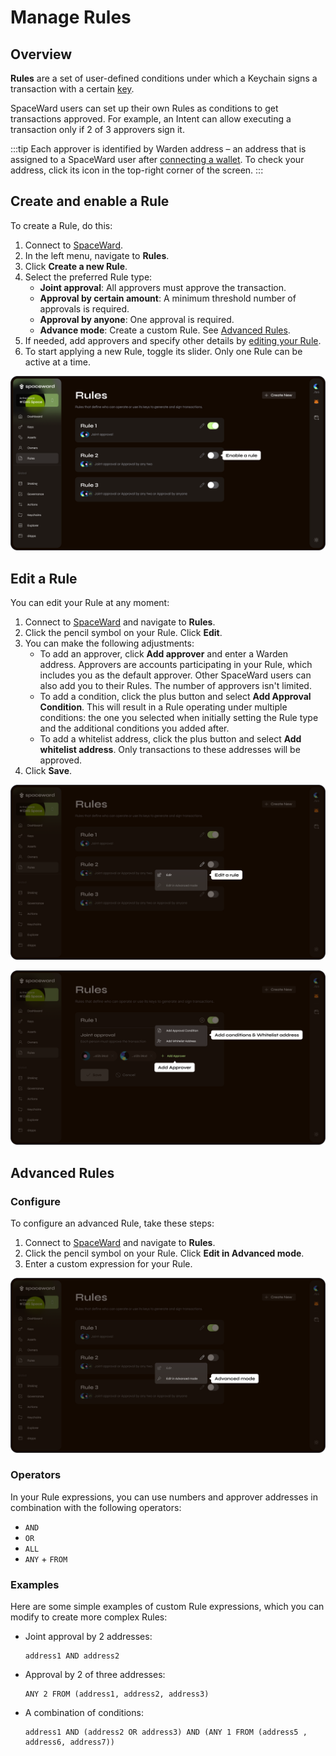 ﻿---
sidebar_position: 9
---

# Manage Rules

## Overview

**Rules** are a set of user-defined conditions under which a Keychain signs a transaction with a certain [key](manage-keys).

SpaceWard users can set up their own Rules as conditions to get transactions approved. For example, an Intent can allow executing a transaction only if 2 of 3 approvers sign it.

:::tip
Each approver is identified by Warden address – an address that is assigned to a SpaceWard user after [connecting a wallet](connect-your-wallet). To check your address, click its icon in the top-right corner of the screen.
:::

## Create and enable a Rule

To create a Rule, do this:

1. Connect to [SpaceWard](https://spaceward.chiado.wardenprotocol.org).
2. In the left menu, navigate to **Rules**.
3. Click **Create a new Rule**.
4. Select the preferred Rule type:
    - **Joint approval**: All approvers must approve the transaction.
    - **Approval by certain amount**: A minimum threshold number of approvals is required.
    - **Approval by anyone**: One approval is required.
    - **Advance mode**: Create a custom Rule. See [Advanced Rules](#advanced-rules).
5. If needed, add approvers and specify other details by [editing your Rule](#edit-a-rule).
6. To start applying a new Rule, toggle its slider. Only one Rule can be active at a time.

![Enable a Rule](../../static/img/enable-rule.png)

## Edit a Rule

You can edit your Rule at any moment:

1. Connect to [SpaceWard](https://spaceward.chiado.wardenprotocol.org) and navigate to **Rules**.
2. Click the pencil symbol on your Rule. Click **Edit**.
3. You can make the following adjustments:
    - To add an approver, click **Add approver** and enter a Warden address. Approvers are accounts participating in your Rule, which includes you as the default approver. Other SpaceWard users can also add you to their Rules. The number of approvers isn't limited.
    - To add a condition, click the plus button and select **Add Approval Condition**. This will result in a Rule operating under multiple conditions: the one you selected when initially setting the Rule type and the additional conditions you added after.
    - To add a whitelist address, click the plus button and select **Add whitelist address**. Only transactions to these addresses will be approved.
4. Click **Save**.

![Edit a Rule 1](../../static/img/edit-rule-1.png)

![Edit a Rule 2](../../static/img/edit-rule-2.png)

## Advanced Rules

### Configure

To configure an advanced Rule, take these steps:

1. Connect to [SpaceWard](https://spaceward.chiado.wardenprotocol.org) and navigate to **Rules**.
2. Click the pencil symbol on your Rule. Click **Edit in Advanced mode**.
3. Enter a custom expression for your Rule.

![Edit an advanced Rule](../../static/img/edit-rule-advanced.png)

### Operators

In your Rule expressions, you can use numbers and approver addresses in combination with the following operators:

- `AND`
- `OR`
- `ALL`
- `ANY` + `FROM`

### Examples

Here are some simple examples of custom Rule expressions, which you can modify to create more complex Rules:

- Joint approval by 2 addresses:

    ```
    address1 AND address2
    ```

- Approval by 2 of three addresses:
    
    ```
    ANY 2 FROM (address1, address2, address3)
    ```
- A combination of conditions:

    ```
    address1 AND (address2 OR address3) AND (ANY 1 FROM (address5 , address6, address7))
    ```
